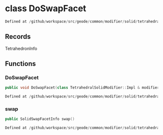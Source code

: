 # class DoSwapFacet

```cpp
Defined at /github/workspace/src/geode/common/modifier/solid/tetrahedral_solid_modifier.cpp#1909
```

## Records

TetrahedronInfo



## Functions

### DoSwapFacet

```cpp
public void DoSwapFacet(class TetrahedralSolidModifier::Impl & modifier, const PolyhedronFacet & facet)
```

```cpp
Defined at /github/workspace/src/geode/common/modifier/solid/tetrahedral_solid_modifier.cpp#1912
```

### swap

```cpp
public SolidSwapFacetInfo swap()
```

```cpp
Defined at /github/workspace/src/geode/common/modifier/solid/tetrahedral_solid_modifier.cpp#1926
```



